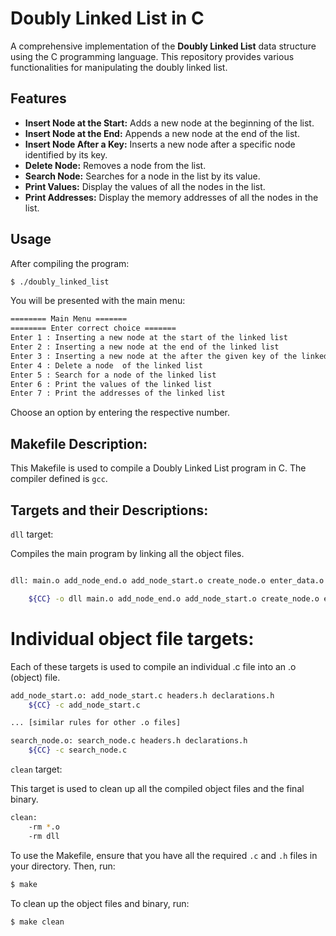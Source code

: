 # Doubly Linked List in C

A comprehensive implementation of the **Doubly Linked List** data structure using the C programming language. This repository provides various functionalities for manipulating the doubly linked list.

## Features

- **Insert Node at the Start:** Adds a new node at the beginning of the list.
- **Insert Node at the End:** Appends a new node at the end of the list.
- **Insert Node After a Key:** Inserts a new node after a specific node identified by its key.
- **Delete Node:** Removes a node from the list.
- **Search Node:** Searches for a node in the list by its value.
- **Print Values:** Display the values of all the nodes in the list.
- **Print Addresses:** Display the memory addresses of all the nodes in the list.

## Usage

After compiling the program:

```bash
$ ./doubly_linked_list
```

You will be presented with the main menu:
```bash
======== Main Menu =======
======== Enter correct choice =======
Enter 1 : Inserting a new node at the start of the linked list
Enter 2 : Inserting a new node at the end of the linked list
Enter 3 : Inserting a new node at the after the given key of the linked list
Enter 4 : Delete a node  of the linked list
Enter 5 : Search for a node of the linked list
Enter 6 : Print the values of the linked list
Enter 7 : Print the addresses of the linked list
```
Choose an option by entering the respective number.

## Makefile Description:
This Makefile is used to compile a Doubly Linked List program in C. The compiler defined is `gcc`.

## Targets and their Descriptions:

`dll` target:

Compiles the main program by linking all the object files.

```bash

dll: main.o add_node_end.o add_node_start.o create_node.o enter_data.o print_dll_links.o print_dll_value.o main_menu.o add_node_nth.o delete_node.o search_node.o

	${CC} -o dll main.o add_node_end.o add_node_start.o create_node.o enter_data.o print_dll_links.o print_dll_value.o main_menu.o add_node_nth.o delete_node.o search_node.o
```

# Individual object file targets:
Each of these targets is used to compile an individual .c file into an .o (object) file.

```bash
add_node_start.o: add_node_start.c headers.h declarations.h
	${CC} -c add_node_start.c

... [similar rules for other .o files]

search_node.o: search_node.c headers.h declarations.h
	${CC} -c search_node.c
```

`clean` target:

This target is used to clean up all the compiled object files and the final binary.

```bash
clean:
	-rm *.o
	-rm dll
```

To use the Makefile, ensure that you have all the required `.c` and `.h` files in your directory. Then, run:

```bash
$ make
```

To clean up the object files and binary, run:

```bash
$ make clean
```

